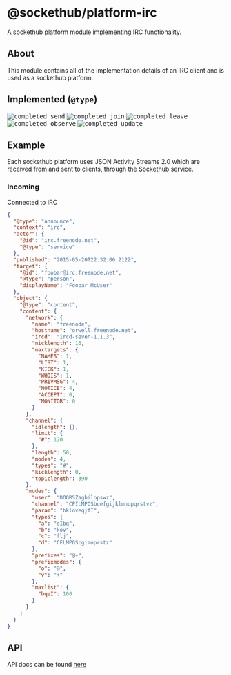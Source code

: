 # @sockethub/platform-irc

A sockethub platform module implementing IRC functionality.

## About

This module contains all of the implementation details of an IRC client and is
used as a sockethub platform.

## Implemented (`@type`)

<kbd>![completed](http://sockethub.org/res/img/checkmark.png) send</kbd>
<kbd>![completed](http://sockethub.org/res/img/checkmark.png) join</kbd>
<kbd>![completed](http://sockethub.org/res/img/checkmark.png) leave</kbd>
<kbd>![completed](http://sockethub.org/res/img/checkmark.png) observe</kbd>
<kbd>![completed](http://sockethub.org/res/img/checkmark.png) update</kbd>

## Example

Each sockethub platform uses JSON Activity Streams 2.0 which are received from and sent to clients,
through the Sockethub service.

### Incoming

Connected to IRC

```json
{
  "@type": "announce",
  "context": "irc",
  "actor": {
    "@id": "irc.freenode.net",
    "@type": "service"
  },
  "published": "2015-05-20T22:32:06.212Z",
  "target": {
    "@id": "foobar@irc.freenode.net",
    "@type": "person",
    "displayName": "Foobar McUser"
  },
  "object": {
    "@type": "content",
    "content": {
      "network": {
        "name": "freenode",
        "hostname": "orwell.freenode.net",
        "ircd": "ircd-seven-1.1.3",
        "nicklength": 16,
        "maxtargets": {
          "NAMES": 1,
          "LIST": 1,
          "KICK": 1,
          "WHOIS": 1,
          "PRIVMSG": 4,
          "NOTICE": 4,
          "ACCEPT": 0,
          "MONITOR": 0
        }
      },
      "channel": {
        "idlength": {},
        "limit": {
          "#": 120
        },
        "length": 50,
        "modes": 4,
        "types": "#",
        "kicklength": 0,
        "topiclength": 390
      },
      "modes": {
        "user": "DOQRSZaghilopswz",
        "channel": "CFILMPQSbcefgijklmnopqrstvz",
        "param": "bkloveqjfI",
        "types": {
          "a": "eIbq",
          "b": "kov",
          "c": "flj",
          "d": "CFLMPQScgimnprstz"
        },
        "prefixes": "@+",
        "prefixmodes": {
          "o": "@",
          "v": "+"
        },
        "maxlist": {
          "bqeI": 100
        }
      }
    }
  }
}
```

## API

API docs can be found [here](API.md)

